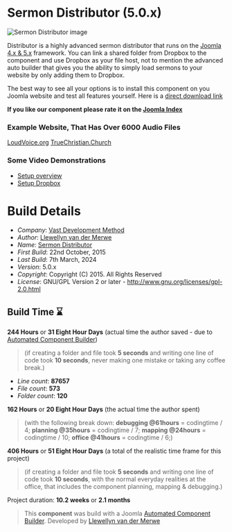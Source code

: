 # Sermon Distributor (5.0.x)

 ![Sermon Distributor image](https://git.vdm.dev/christian/Joomla-Sermon-Distributor/raw/branch/master/admin/assets/images/vdm-component.jpg "The Sermon Distributor")

Distributor is a highly advanced sermon distributor that runs on the [Joomla 4.x & 5.x](http://www.joomla.org) framework. You can link a shared folder from Dropbox to the component and use Dropbox as your file host, not to mention the advanced auto builder that gives you the ability to simply load sermons to your website by only adding them to Dropbox.

The best way to see all your options is to install this component on you Joomla website and test all features yourself. Here is a [direct download link](https://git.vdm.dev/christian/Joomla-Sermon-Distributor/archive/master.zip)

 **If you like our component please rate it on the [Joomla Index](http://extensions.joomla.org/extensions/extension/living/religion/sermon-distributor)**

### Example Website, That Has Over 6000 Audio Files

[LoudVoice.org](http://www.loudvoice.org)
[TrueChristian.Church](https://truechristian.church/)

### Some Video Demonstrations

+ [Setup overview](https://youtu.be/yMPp1Cp3W_0?t=20m8s)
+ [Setup Dropbox](https://youtu.be/btpKFDk0-dI)

# Build Details

+ *Company*: [Vast Development Method](https://www.vdm.io/)
+ *Author*: [Llewellyn van der Merwe](mailto:joomla@vdm.io)
+ *Name*: [Sermon Distributor](https://www.vdm.io/)
+ *First Build*: 22nd October, 2015
+ *Last Build*: 7th March, 2024
+ *Version*: 5.0.x
+ *Copyright*: Copyright (C) 2015. All Rights Reserved
+ *License*: GNU/GPL Version 2 or later - http://www.gnu.org/licenses/gpl-2.0.html

## Build Time :hourglass:

**244 Hours** or **31 Eight Hour Days** (actual time the author saved -
due to [Automated Component Builder](https://www.joomlacomponentbuilder.com))

> (if creating a folder and file took **5 seconds** and writing one line of code took **10 seconds**,
> never making one mistake or taking any coffee break.)

+ *Line count*: **87657**
+ *File count*: **573**
+ *Folder count*: **120**

**162 Hours** or **20 Eight Hour Days** (the actual time the author spent)

> (with the following break down:
> **debugging @61hours** = codingtime / 4;
> **planning @35hours** = codingtime / 7;
> **mapping @24hours** = codingtime / 10;
> **office @41hours** = codingtime / 6;)

**406 Hours** or **51 Eight Hour Days**
(a total of the realistic time frame for this project)

> (if creating a folder and file took **5 seconds** and writing one line of code took **10 seconds**,
> with the normal everyday realities at the office, that includes the component planning, mapping & debugging.)

Project duration: **10.2 weeks** or **2.1 months**

> This **component** was build with a Joomla [Automated Component Builder](https://www.joomlacomponentbuilder.com).
> Developed by [Llewellyn van der Merwe](mailto:joomla@vdm.io)